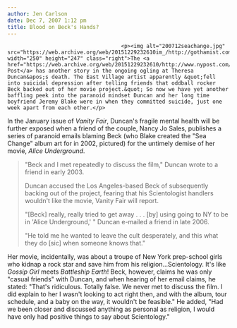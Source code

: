```yaml
---
author: Jen Carlson
date: Dec 7, 2007 1:12 pm
title: Blood on Beck's Hands?
---
```


	
										<p><img alt="200712seachange.jpg" src="https://web.archive.org/web/20151229232610im_/http://gothamist.com/attachments/arts_jen/200712seachange.jpg" width="250" height="247" class="right">The <a href="https://web.archive.org/web/20151229232610/http://www.nypost.com/seven/12072007/news/regionalnews/beck_and_fall_859862.htm">NY Post</a> has another story in the ongoing ogling at Theresa Duncan&apos;s death. The East Village artist apparently &quot;fell into suicidal depression after telling friends that oddball rocker Beck backed out of her movie project.&quot; So now we have yet another baffling peek into the paranoid mindset Duncan and her long time boyfriend Jeremy Blake were in when they committed suicide, just one week apart from each other.</p>

<p>In the January issue of <em>Vanity Fair</em>, Duncan&apos;s fragile mental health will be further exposed when a friend of the couple, Nancy Jo Sales, publishes a series of paranoid emails blaming Beck (who Blake created the &quot;Sea Change&quot; album art for in 2002, pictured) for the untimely demise of her movie, <em>Alice Underground</em>.</p><blockquote>&quot;Beck and I met repeatedly to discuss the film,&quot; Duncan wrote to a friend in early 2003.<p></p>

<p>Duncan accused the Los Angeles-based Beck of subsequently backing out of the project, fearing that his Scientologist handlers wouldn&apos;t like the movie, Vanity Fair will report.</p>

<p>&quot;[Beck] really, really tried to get away . . . [by] using going to NY to be in &apos;Alice Underground,&apos; &quot; Duncan e-mailed a friend in late 2006.</p>

<p>&quot;He told me he wanted to leave the cult desperately, and this what they do [sic] when someone knows that.&quot;</p></blockquote>Her movie, incidentally, was about a troupe of New York prep-school girls who kidnap a rock star and save him from his religion...Scientology. It&apos;s like <em>Gossip Girl</em> meets <em>Battleship Earth</em>! Beck, however, claims he was only &quot;casual friends&quot; with Duncan, and when hearing of her email claims, he stated: &quot;That&apos;s ridiculous. Totally false. We never met to discuss the film. I did explain to her I wasn&apos;t looking to act right then, and with the album, tour schedule, and a baby on the way, it wouldn&apos;t be feasible.&quot; He added, &quot;Had we been closer and discussed anything as personal as religion, I would have only had positive things to say about Scientology.&quot; <br>
<p></p>					
										
									
				